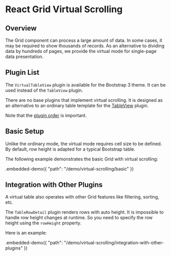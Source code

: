# React Grid Virtual Scrolling

## Overview

The Grid component can process a large amount of data. In some cases, it may be required to show thousands of records. As an alternative to dividing data by hundreds of pages, we provide the virtual mode for single-page data presentation.

## Plugin List

The `VirtualTableView` plugin is available for the Bootstrap 3 theme. It can be used instead of the `TableView` plugin.

There are no base plugins that implement virtual scrolling. It is designed as an alternative to an ordinary table template for the [TableView](table-view.md) plugin.

Note that the [plugin order](../README.md#plugin-order) is important.

## Basic Setup

Unlike the ordinary mode, the virtual mode requires cell size to be defined. By default, row height is adapted for a typical Bootstrap table.

The following example demonstrates the basic Grid with virtual scrolling:

.embedded-demo({ "path": "/demo/virtual-scrolling/basic" })

## Integration with Other Plugins

A virtual table also operates with other Grid features like filtering, sorting, etc.

The `TableRowDetail` plugin renders rows with auto height. It is impossible to handle row height changes at runtime. So you need to  specify the row height using the `rowHeight` property.

Here is an example:

.embedded-demo({ "path": "/demo/virtual-scrolling/integration-with-other-plugins" })
